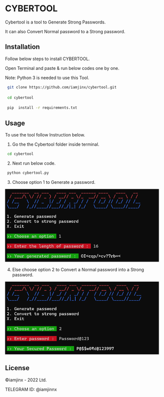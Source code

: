 
# CYBERTOOL
Cybertool is a tool to Generate Strong Passwords.

It can also Convert Normal password to a Strong password.

## Installation
Follow below steps to install CYBERTOOL.

Open Terminal and paste & run below codes one by one.

Note: Python 3 is needed to use this Tool.

```bash
 git clone https://github.com/iamjinx/cybertool.git

 cd cybertool

 pip  install -r requirements.txt

```
## Usage
To use the tool follow Instruction below.
1. Go the the Cybertool folder inside terminal.

```bash
 cd cybertool

```
2. Next run below code.

```python
 python cybertool.py

```
3. Choose option 1 to Generate a password.

![Generate](img/generate.png)

4. Else choose option 2 to Convert a Normal password into a Strong password.

![Convert](img/convert.png)

## License

©iamjinx - 2022 Ltd.

TELEGRAM ID: @iamjinnx
